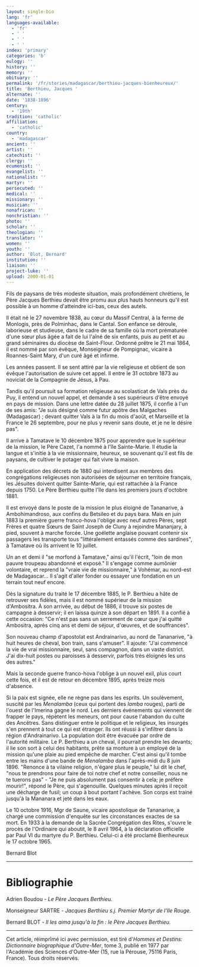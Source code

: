 ```yaml
---
layout: single-bio
lang: 'fr'
languages-available:
  - 'fr'
  - ' '
  - ' '
  - ' '
index: 'primary'
categories: 'b'
eulogy: ''
history: ''
memory: ''
obituary: ''
permalink: '/fr/stories/madagascar/berthieu-jacques-bienheureux/'
title: 'Berthieu, Jacques '
alternate: ''
date: '1838-1896'
century:
  - '19th'
tradition: 'catholic'
affiliation:
  - 'catholic'
country:
  - 'madagascar'
ancient: ''
artist: ''
catechist: ''
clergy: ''
ecumenist: ''
evangelist: ''
nationalist: ''
martyr: ''
persecuted: ''
medical: ''
missionary: ''
musician: ''
nonafrican: ''
nonchristian: ''
photo: ''
scholar: ''
theologian: ''
translator: ''
women: ''
youth: ''
author: 'Blot, Bernard'
institution: ''
liaison: ''
project-luke: ''
upload: 2000-01-01
---
```



Fils de paysans de très modeste situation, mais profondément chrétiens, le Père Jacques Berthieu devait être promu aux plus hauts honneurs qu'il est possible à un homme d'atteindre ici-bas, ceux des autels.

Il était né le 27 novembre 1838, au cœur du Massif Central, à la ferme de Monlogis, près de Polminhac, dans le Cantal. Son enfance se déroule, laborieuse et studieuse, dans le cadre de sa famille où la mort prématurée d'une sœur plus âgée a fait de lui l'aîné de six enfants, puis au petit et au grand séminaires du diocèse de Saint-Flour. Ordonné prêtre le 21 mai 1864, il est nommé par son évêque, Monseigneur de Pompignac, vicaire à Roannes-Saint Mary, d'un curé âgé et infirme.

Les années passent. Il se sent attiré par la vie religieuse et obtient de son évêque l'autorisation de suivre cet appel. Il entre le 31 octobre 1873 au noviciat de la Compagnie de Jésus, à Pau.

Tandis qu'il poursuit sa formation religieuse au scolasticat de Vals près du Puy, il entend un nouvel appel, et demande à ses supérieurs d'être envoyé en pays de mission. Dans une lettre datée du 28 juillet 1875, il confie à l'un de ses amis: "Je suis désigné comme futur apôtre des Malgaches (Madagascar) ; devant quitter Vals à la fin du mois d'août, et Marseille et la France le 26 septembre, pour ne plus y revenir sans doute, et je ne le désire pas".

Il arrive à Tamatave le 10 décembre 1875 pour apprendre que le supérieur de la mission, le Père Cazet, l'a nommé à l'île Sainte-Marie. Il étudie la langue et s'initie à la vie missionnaire, heureux, se souvenant qu'il est fils de paysans, de cultiver le potager qui fait vivre la maison.

En application des décrets de 1880 qui interdisent aux membres des congrégations religieuses non autorisées de séjourner en territoire français, les Jésuites doivent quitter Sainte-Marie, qui est rattachée à la France depuis 1750. Le Père Berthieu quitte l'île dans les premiers jours d'octobre 1881.

Il est envoyé dans le poste de la mission le plus éloigné de Tananarive, à Ambohimandroso, aux confins du Betsileo et du pays bara. Mais en juin 1883 la première guerre franco-hova l'oblige avec neuf autres Pères, sept Frères et quatre Sœurs de Saint Joseph de Cluny à rejoindre Mananjary, à pied, souvent à marche forcée. Une goélette anglaise pouvant contenir six passagers les transporte tous "littéralement entassés comme des sardines", à Tamatave où ils arrivent le 10 juillet.

Un an et demi il "se morfond à Tamatave," ainsi qu'il l'écrit, "loin de mon pauvre troupeau abandonné et exposé." Il s'engage comme aumônier volontaire, et reprend la "vraie vie de missionnaire," à Vohémar, au nord-est de Madagascar... Il s'agit d'aller fonder ou essayer une fondation en un terrain tout neuf encore.

Dès la signature du traité le 17 décembre 1885, le P. Berthieu a hâte de retrouver ses fidèles, mais il est nommé supérieur de la mission d'Ambositra. À son arrivée, au début de 1886, il trouve six postes de campagne à desservir; il en laissa quinze à son départ en 1891. Il a confié à cette occasion: "Ce n'est pas sans un serrement de cœur que j'ai quitté Ambositra, après cinq ans et demi de séjour, d'œuvres, et de souffrances".

Son nouveau champ d'apostolat est Andrainarivo, au nord de Tananarive, "à huit heures de cheval, bon train, sans s'amuser". Il ajoute: "J'ai commencé la vie de vrai missionnaire, seul, sans compagnon, dans un vaste district. J'ai dix-huit postes ou paroisses à desservir, parfois très éloignés les uns des autres."

Mais la seconde guerre franco-hova l'oblige à un nouvel exil, plus court cette fois, et il est de retour en décembre 1895, après treize mois d'absence.

Si la paix est signée, elle ne règne pas dans les esprits. Un soulèvement, suscité par les *Menalamba* (ceux qui portent des *lamba* rouges), parti de l'ouest de l'Imerina gagne le nord. Les derniers événements qui viennent de frapper le pays, répètent les meneurs, ont pour cause l'abandon du culte des Ancêtres. Sans distinguer entre le politique et le religieux, les insurgés s'en prennent à tout ce qui est étranger. Ils ont réussi à s'infiltrer dans la région d'Andrainarivo. La population doit être évacuée par ordre de l'autorité militaire. Le P. Berthieu a un cheval, il pourrait prendre les devants; il lie son sort à celui des habitants, prête sa monture à un employé de la mission qu'une plaie au pied empêche de marcher. C'est ainsi qu'il tombe entre les mains d'une bande de *Menalamba* dans l'après-midi du 8 juin 1896. "Renonce à ta vilaine religion, n'égare plus le peuple," lui dit le chef, "nous te prendrons pour faire de toi notre chef et notre conseiller, nous ne te tuerons pas" - "Je ne puis absolument pas consentir à cela; je préfère mourir!", répond le Père, qui s'agenouille. Quelques minutes après il reçoit une décharge de fusil; un coup à bout portant l'achève. Son corps est trainé jusqu'à la Mananara et jeté dans les eaux.

Le 10 octobre 1916, Mgr de Saune, vicaire apostolique de Tananarive, a chargé une commission d'enquête sur les circonstances exactes de sa mort. En 1933 à la demande de la Sacrée Congrégation des Rites, s'ouvre le procès de l'Ordinaire qui aboutit, le 8 avril 1964, à la déclaration officielle par Paul VI du martyre du P. Berthieu. Celui-ci a été proclamé Bienheureux le 17 octobre 1965.

Bernard Blot

---

# Bibliographie

Adrien Boudou - *Le Père Jacques Berthieu.*

Monseigneur SARTRE - *Jacques Berthieu s.j. Premier Martyr de l'Ile Rouge.*

Bernard BLOT - *Il les aima jusqu'à la fin : le Père Jacques Berthieu.*

---

Cet article, réimprîmé ici avec permission, est tiré d'*Hommes et Destins: Dictionnaire biographique d'Outre-Mer*, tome 3, publié en 1977 par l'Académie des Sciences d'Outre-Mer (15, rue la Pérouse, 75116 Paris, France). Tous droits réservés.